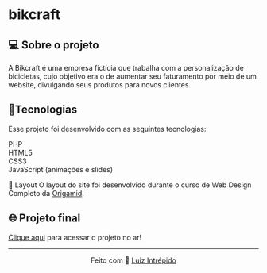 # bikcraft
 
 <h2>💻 Sobre o projeto</h2>
A Bikcraft é uma empresa fictícia que trabalha com a personalização de bicicletas, cujo objetivo era o de aumentar seu faturamento por meio de um website, divulgando seus produtos para novos clientes.

 <h2>🚀Tecnologias</h2>
Esse projeto foi desenvolvido com as seguintes tecnologias:

PHP<br> 
HTML5<br> 
CSS3<br> 
JavaScript (animações e slides)

🔖 Layout 
O layout do site foi desenvolvido durante o curso de Web Design Completo da [Origamid](https://www.origamid.com/curso/web-design-completo/).

## 🌐 Projeto final
[Clique aqui](https://luizintrepido.github.io/bikcraft/) para acessar o projeto no ar!


---
<p align="center">
  Feito com 🖤 <a href="https://www.linkedin.com/in/luizintrepido/">Luiz Intrépido</a>
</p>





